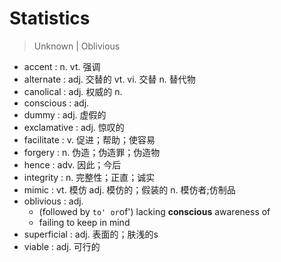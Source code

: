 # Statistics

> Unknown \| Oblivious

* accent : n. vt. 强调
* alternate : adj. 交替的 vt. vi. 交替 n. 替代物
* canolical : adj. 权威的 n.
* conscious : adj.
* dummy : adj. 虚假的
* exclamative : adj. 惊叹的
* facilitate : v. 促进；帮助；使容易
* forgery : n. 伪造；伪造罪；伪造物
* hence : adv. 因此；今后
* integrity : n. 完整性；正直；诚实
* mimic : vt. 模仿 adj. 模仿的；假装的 n. 模仿者;仿制品
* oblivious : adj.
  * \(followed by `to' or`of'\) lacking **conscious** awareness of
  * failing to keep in mind
* superficial : adj. 表面的；肤浅的s
* viable : adj. 可行的

